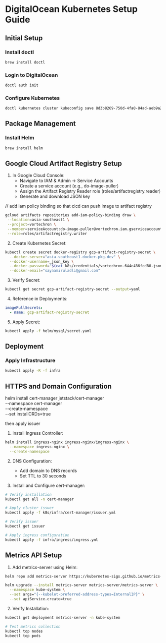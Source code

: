 # DigitalOcean Kubernetes Setup Guide

## Initial Setup

### Install doctl
  ```bash
  brew install doctl
  ```

### Login to DigitalOcean
  ```bash
  doctl auth init
  ```

### Configure Kubernetes
  ```bash
  doctl kubernetes cluster kubeconfig save 8d3b8269-750d-4fa0-84ad-aeb9a20bb746
  ```

## Package Management

### Install Helm
  ```bash
  brew install helm
  ```

## Google Cloud Artifact Registry Setup

1. In Google Cloud Console:
   - Navigate to IAM & Admin → Service Accounts
   - Create a service account (e.g., do-image-puller)
   - Assign the Artifact Registry Reader role (roles/artifactregistry.reader)
   - Generate and download JSON key


  // add iam policy binding so that cicd can push image to artifact registry
   ```bash
   gcloud artifacts repositories add-iam-policy-binding draw \
    --location=asia-southeast1 \
    --project=vortechron \
    --member=serviceAccount:do-image-puller@vortechron.iam.gserviceaccount.com \
    --role=roles/artifactregistry.writer
   ```

2. Create Kubernetes Secret:
  ```bash
  kubectl create secret docker-registry gcp-artifact-registry-secret \
    --docker-server="asia-southeast1-docker.pkg.dev" \
    --docker-username=_json_key \
    --docker-password="$(cat k8s/credentials/vortechron-644c486fcd80.json)" \
    --docker-email="sayaamiruladli@gmail.com"
  ```

3. Verify Secret:
  ```bash
  kubectl get secret gcp-artifact-registry-secret --output=yaml
  ```

4. Reference in Deployments:
  ```yaml
  imagePullSecrets:
    - name: gcp-artifact-registry-secret
  ```

5. Apply Secret:
  ```bash
  kubectl apply -f helm/mysql/secret.yaml
  ```

## Deployment

### Apply Infrastructure
  ```bash
  kubectl apply -R -f infra
  ```

## HTTPS and Domain Configuration

helm install cert-manager jetstack/cert-manager \
  --namespace cert-manager \
  --create-namespace \
  --set installCRDs=true

then apply issuer


1. Install Ingress Controller:
  ```bash
  helm install ingress-nginx ingress-nginx/ingress-nginx \
    --namespace ingress-nginx \
    --create-namespace
  ```

2. DNS Configuration:
   - Add domain to DNS records
   - Set TTL to 30 seconds

3. Install and Configure cert-manager:
  ```bash
  # Verify installation
  kubectl get all -n cert-manager
  
  # Apply cluster issuer
  kubectl apply -f k8s/infra/cert-manager/issuer.yml
  
  # Verify issuer
  kubectl get issuer
  
  # Apply ingress configuration
  kubectl apply -f infra/ingress/ingress.yml
  ```

## Metrics API Setup

1. Add metrics-server using Helm:
  ```bash
  helm repo add metrics-server https://kubernetes-sigs.github.io/metrics-server/
  
  helm upgrade --install metrics-server metrics-server/metrics-server \
    --namespace kube-system \
    --set args="{--kubelet-preferred-address-types=InternalIP}" \
    --set apiService.create=true
  ```

2. Verify Installation:
  ```bash
  kubectl get deployment metrics-server -n kube-system
  
  # Test metrics collection
  kubectl top nodes
  kubectl top pods
  ```
